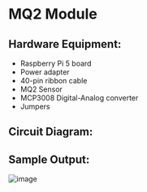 # MQ2 Module #

## Hardware Equipment:

- Raspberry Pi 5 board
- Power adapter
- 40-pin ribbon cable
- MQ2 Sensor
- MCP3008 Digital-Analog converter
- Jumpers

## Circuit Diagram:




## Sample Output:
![image](https://github.com/user-attachments/assets/3f568e36-cea9-4f2f-963b-1ea952466f6a)

